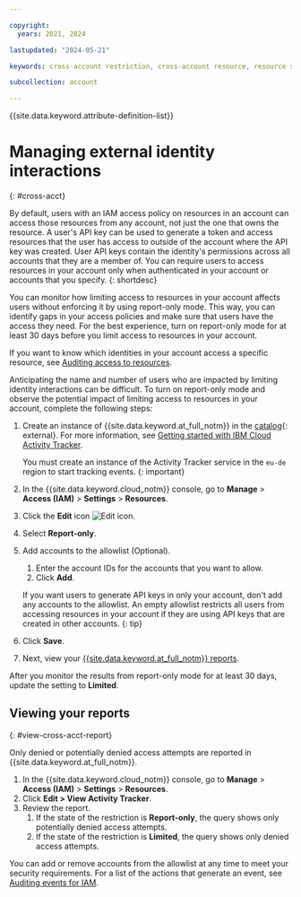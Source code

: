 ```yaml
---

copyright:
  years: 2021, 2024

lastupdated: "2024-05-21"

keywords: cross-account restriction, cross-account resource, resource sharing across account, cross-account, cross account

subcollection: account

---
```


{{site.data.keyword.attribute-definition-list}}


# Managing external identity interactions
{: #cross-acct}

By default, users with an IAM access policy on resources in an account can access those resources from any account, not just the one that owns the resource. A user's API key can be used to generate a token and access resources that the user has access to outside of the account where the API key was created. User API keys contain the identity's permissions across all accounts that they are a member of. You can require users to access resources in your account only when authenticated in your account or accounts that you specify.
{: shortdesc}

You can monitor how limiting access to resources in your account affects users without enforcing it by using report-only mode. This way, you can identify gaps in your access policies and make sure that users have the access they need. For the best experience, turn on report-only mode for at least 30 days before you limit access to resources in your account.

If you want to know which identities in your account access a specific resource, see [Auditing access to resources](/docs/account?topic=account-access-report&interface=ui).

Anticipating the name and number of users who are impacted by limiting identity interactions can be difficult. To turn on report-only mode and observe the potential impact of limiting access to resources in your account, complete the following steps:

1. Create an instance of {{site.data.keyword.at_full_notm}} in the [catalog](/catalog/services/ibm-cloud-activity-tracker){: external}. For more information, see [Getting started with IBM Cloud Activity Tracker](/docs/activity-tracker?topic=activity-tracker-getting-started).

   You must create an instance of the Activity Tracker service in the `eu-de` region to start tracking events.
   {: important}

1. In the {{site.data.keyword.cloud_notm}} console, go to **Manage** > **Access (IAM)** > **Settings** > **Resources**.
1. Click the **Edit** icon ![Edit icon](../icons/edit-tagging.svg "Edit").
1. Select **Report-only**.
1. Add accounts to the allowlist (Optional).
    1. Enter the account IDs for the accounts that you want to allow.
    1. Click **Add**.

    If you want users to generate API keys in only your account, don't add any accounts to the allowlist. An empty allowlist restricts all users from accessing resources in your account if they are using API keys that are created in other accounts.
    {: tip}

1. Click **Save**.
1. Next, view your [{{site.data.keyword.at_full_notm}} reports](/docs/account?topic=account-cross-acct#view-cross-acct-report).

After you monitor the results from report-only mode for at least 30 days, update the setting to **Limited**.

## Viewing your reports
{: #view-cross-acct-report}

Only denied or potentially denied access attempts are reported in {{site.data.keyword.at_full_notm}}.

1. In the {{site.data.keyword.cloud_notm}} console, go to **Manage** > **Access (IAM)** > **Settings** > **Resources**.
1. Click **Edit > View Activity Tracker**.
1. Review the report.
    1. If the state of the restriction is **Report-only**, the query shows only potentially denied access attempts.
    1. If the state of the restriction is **Limited**, the query shows only denied access attempts.

You can add or remove accounts from the allowlist at any time to meet your security requirements. For a list of the actions that generate an event, see [Auditing events for IAM](/docs/activity-tracker?topic=activity-tracker-at_events_iam).
